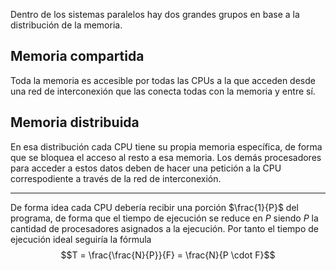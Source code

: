 
Dentro de los sistemas paralelos hay dos grandes grupos en base a la distribución de la memoria.

## Memoria compartida

Toda la memoria es accesible por todas las CPUs a la que acceden desde una red de interconexión que las conecta todas con la memoria y entre sí.

## Memoria distribuida

En esa distribución cada CPU tiene su propia memoria específica, de forma que se bloquea el acceso al resto a esa memoria. Los demás procesadores para acceder a estos datos deben de hacer una petición a la CPU correspodiente a través de la red de interconexión.

---

De forma idea cada CPU debería recibir una porción $\frac{1}{P}$ del programa, de forma que el tiempo de ejecución se reduce en $P$ siendo $P$ la cantidad de procesadores asignados a la ejecución. Por tanto el tiempo de ejecución ideal seguiría la fórmula 
$$T = \frac{\frac{N}{P}}{F} = \frac{N}{P \cdot F}$$
